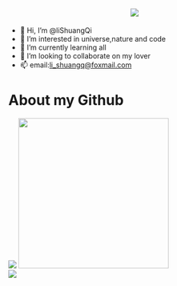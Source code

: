<h1 align="center" > <a href="https://sunguoqi.com/"> <img src="https://readme-typing-svg.herokuapp.com/?lines=Welcome！;祝您开心！&center=true&size=27"> </a> </h1>

- 👋 Hi, I’m @liShuangQi
- 👀 I’m interested in universe,nature and code
- 🌱 I’m currently learning all
- 💞️ I’m looking to collaborate on my lover
- 📫 email:li_shuangq@foxmail.com

# About my Github

<div align="left"> 
  <img src="https://github-readme-stats.vercel.app/api?username=lishuangQ&theme=default&show_icons=true" />
  <img height="300px" src="https://github-readme-stats.vercel.app/api/top-langs/?username=lishuangQ&layout=compact" /> 
</div>

<div align="left"> <img src="https://github-readme-stats.vercel.app/api/top-langs/?username=lishuangQ&layout=compact" /> </div>


<!---
liShuangQ/liShuangQ is a ✨ special ✨ repository because its `README.md` (this file) appears on your GitHub profile.
You can click the Preview link to take a look at your changes.
--->
